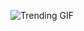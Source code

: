 ![Trending GIF](https://media0.giphy.com/media/lptIayuGHV9Utu3iTv/giphy.gif?cid=8bb2177245nikbf17ag1ciag075ukuoiicfkgs4cpb48ifcr&ep=v1_gifs_search&rid=giphy.gif&ct=g)

